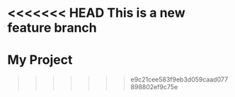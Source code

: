 <<<<<<< HEAD
This is a new feature branch
=======
# My Project
>>>>>>> e9c21cee583f9eb3d059caad077898802ef9c75e
